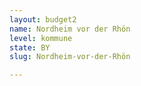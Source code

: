 ```yaml
---
layout: budget2
name: Nordheim vor der Rhön
level: kommune
state: BY
slug: Nordheim-vor-der-Rhön

---
```



